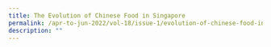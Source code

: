 ```yaml
---
title: The Evolution of Chinese Food in Singapore
permalink: /apr-to-jun-2022/vol-18/issue-1/evolution-of-chinese-food-in-singapore
description: ""
---
```



